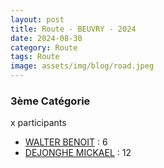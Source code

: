 ```yaml
---
layout: post
title: Route - BEUVRY - 2024
date: 2024-08-30
category: Route
tags: Route
image: assets/img/blog/road.jpeg
---
```


### 3ème Catégorie
x participants
- [WALTER BENOIT](https://teamspecializedlille.github.io/works/walterbenoit) : 6
- [DEJONGHE MICKAEL](https://teamspecializedlille.github.io/works/dejonghemickael) : 12
